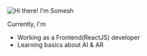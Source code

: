 ![Hi there! I'm Somesh](https://en.bloggif.com/tmp/f386bc0657a79a77170a2f6d2f1ff6a7/text.gif?1663364704)

Currently, I'm
- Working as a Frontend(ReactJS) developer
- Learning basics about AI & AR 


